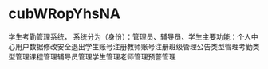 # cubWRopYhsNA
学生考勤管理系统， 系统分为（身份）：管理员、辅导员、学生主要功能：个人中心用户数据修改安全退出学生账号注册教师账号注册班级管理公告类型管理考勤类型管理课程管理辅导员管理学生管理老师管理预警管理 
